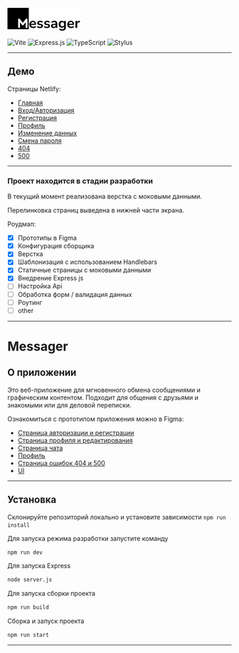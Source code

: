 ![Messager](./public/media/images/logo.png)

![Vite](https://img.shields.io/badge/vite-%23646CFF.svg?style=for-the-badge&logo=vite&logoColor=white)
![Express.js](https://img.shields.io/badge/express.js-%23404d59.svg?style=for-the-badge&logo=express&logoColor=%2361DAFB)
![TypeScript](https://img.shields.io/badge/typescript-%23007ACC.svg?style=for-the-badge&logo=typescript&logoColor=white)
![Stylus](https://img.shields.io/badge/stylus-%23ff6347.svg?style=for-the-badge&logo=stylus&logoColor=white)
___

## Демо
Страницы Netlify:
- <a href="https://dazzling-cucurucho-d11e83.netlify.app/" target="_blank">Главная</a>
- <a href="https://dazzling-cucurucho-d11e83.netlify.app/auth" target="_blank">Вход/Авторизация</a>
- <a href="https://dazzling-cucurucho-d11e83.netlify.app/register" target="_blank">Регистрация</a>
- <a href="https://dazzling-cucurucho-d11e83.netlify.app/profile" target="_blank">Профиль</a>
- <a href="https://dazzling-cucurucho-d11e83.netlify.app/edit" target="_blank">Изменение данных</a>
- <a href="https://dazzling-cucurucho-d11e83.netlify.app/change-password" target="_blank">Смена пароля</a>
- <a href="https://dazzling-cucurucho-d11e83.netlify.app/404" target="_blank">404</a>
- <a href="https://dazzling-cucurucho-d11e83.netlify.app/500" target="_blank">500</a>
___
### Проект находится в стадии разработки

В текущий момент реализована верстка с моковыми данными. 

Перелинковка страниц выведена в нижней части экрана.

Роудмап:
- [x] Прототипы в Figma
- [x] Конфигурация сборщика
- [x] Верстка
- [x] Шаблонизация с использованием Handlebars
- [x] Статичные страницы с моковыми данными
- [x] Внедрение Express js
- [ ] Настройка Api
- [ ] Обработка форм / валидация данных
- [ ] Роутинг
- [ ] other
___
# Messager

## О приложении

Это веб-приложение для мгновенного обмена сообщениями и графическим контентом. Подходит для общения с друзьями и знакомыми или для деловой переписки.

Ознакомиться с прототипом приложения можно в Figma: 

- <a href="https://www.figma.com/file/5km8D0YCqLN719zactnsAS/middle.messenger.praktikum.yandex?type=design&node-id=2002-102&mode=design" target="_blank">Страница авторизации и регистрации</a>
- <a href="https://www.figma.com/file/5km8D0YCqLN719zactnsAS/middle.messenger.praktikum.yandex?type=design&node-id=2008-4111&mode=design" target="_blank">Страница профиля и редактирования</a>
- <a href="https://www.figma.com/file/5km8D0YCqLN719zactnsAS/middle.messenger.praktikum.yandex?type=design&node-id=2005-1077&mode=design" target="_blank">Страница чата</a>
- <a href="https://www.figma.com/file/5km8D0YCqLN719zactnsAS/middle.messenger.praktikum.yandex?type=design&node-id=2008-4111&mode=design" target="_blank">Профиль</a>
- <a href="https://www.figma.com/file/5km8D0YCqLN719zactnsAS/middle.messenger.praktikum.yandex?type=design&node-id=2009-4624&mode=design" target="_blank">Страница ошибок 404 и 500</a>
- <a href="https://www.figma.com/file/5km8D0YCqLN719zactnsAS/middle.messenger.praktikum.yandex?type=design&node-id=11-824&mode=design" target="_blank">UI</a>


___

## Установка

Склонируйте репозиторий локально и установите зависимости
```npm run install```

Для запуска режима разработки запустите команду 
```bash
npm run dev
```

Для запуска Express 
```bash
node server.js
```

Для запуска сборки проекта
```bash
npm run build
```

Сборка и запуск проекта
```bash
npm run start
```
___
